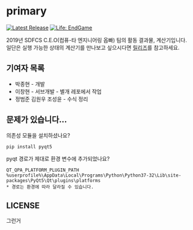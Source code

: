 # primary

[![Latest Release](https://img.shields.io/badge/latest-0.00000001-red.svg)](#)
[![Life: EndGame](https://img.shields.io/badge/life-end%20game-red.svg)](#)

2019년 SDFCS C.E.O(컴퓨-타 엔지니어링 옵빠) 팀의 활동 결과물, 계산기입니다.  
일단은 실행 가능한 상태의 계산기를 만나보고 싶으시다면 [릴리즈](https://github.com/2019-sdfcs-programming/primary/releases)를 참고하세요.

## 기여자 목록
 * 박종현 - 개발
 * 이창현 - 서브개발 - 별개 레포에서 작업
 * 정범준 김원우 조성윤 - 수식 정리

## 문제가 있습니다...

의존성 모듈을 설치하셨나요?
```bash
pip install pyqt5
```

pyqt 경로가 제대로 환경 변수에 추가되었나요?
```
QT_QPA_PLATFORM_PLUGIN_PATH
%userprofile%\AppData\Local\Programs\Python\Python37-32\Lib\site-packages\PyQt5\Qt\plugins\platforms
* 경로는 환경에 따라 달라질 수 있습니다.
```

## LICENSE
그런거 
